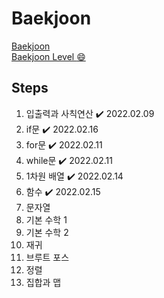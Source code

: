 # Baekjoon

<a href='https://www.acmicpc.net/step'>Baekjoon</a><br>
<a target='_blank' href='https://solved.ac/profile/yeanvely'>Baekjoon Level :smile:</a>

## Steps

1. 입출력과 사칙연산 ✔️ 2022.02.09
2. if문 ✔️ 2022.02.16
3. for문 ✔️ 2022.02.11
4. while문 ✔️ 2022.02.11
5. 1차원 배열 ✔️ 2022.02.14
6. 함수 ✔️ 2022.02.15
7. 문자열
8. 기본 수학 1
9. 기본 수학 2
10. 재귀
11. 브루트 포스
12. 정렬
13. 집합과 맵
